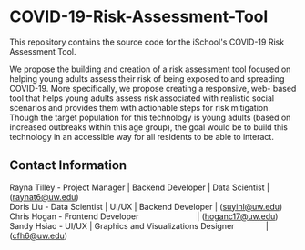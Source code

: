 # COVID-19-Risk-Assessment-Tool
This repository contains the source code for the iSchool's COVID-19 Risk Assessment Tool.  

We propose the building and creation of a risk assessment tool focused on helping young adults assess their  risk of being exposed to and spreading COVID-19. More specifically, we propose creating a responsive, web- based tool that helps young adults assess risk associated with realistic social scenarios and provides them with  actionable steps for risk mitigation. Though the target population for this technology is young adults (based on increased outbreaks within this age group), the goal would be to build this technology in an accessible way for all residents to be able to interact.

## Contact Information
Rayna Tilley - Project Manager | Backend Developer | Data Scientist | (raynat6@uw.edu)   
Doris Liu - Data Scientist | UI/UX | Backend Developer              | (suyinl@uw.edu)   
Chris Hogan - Frontend Developer &nbsp;&nbsp;&nbsp;&nbsp;&nbsp;&nbsp;&nbsp;&nbsp;&nbsp;&nbsp;&nbsp;&nbsp;&nbsp;&nbsp;&nbsp;&nbsp;&nbsp;&nbsp;&nbsp;&nbsp;&nbsp;&nbsp;&nbsp;&nbsp; | (hoganc17@uw.edu)   
Sandy Hsiao - UI/UX | Graphics and Visualizations Designer &nbsp;&nbsp;&nbsp;&nbsp;&nbsp;&nbsp;&nbsp;&nbsp;&nbsp;&nbsp;&nbsp;&nbsp;&nbsp;| (cfh6@uw.edu)   
